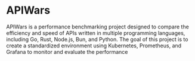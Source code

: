 # APIWars
APIWars is a performance benchmarking project designed to compare the efficiency and speed of APIs written in multiple programming languages, including Go, Rust, Node.js, Bun, and Python. The goal of this project is to create a standardized environment using Kubernetes, Prometheus, and Grafana to monitor and evaluate the performance
